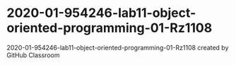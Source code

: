 # 2020-01-954246-lab11-object-oriented-programming-01-Rz1108
2020-01-954246-lab11-object-oriented-programming-01-Rz1108 created by GitHub Classroom
